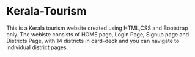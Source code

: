 # Kerala-Tourism
This is a Kerala tourism website created using HTML,CSS and Bootstrap only.
The webiste consists of HOME page, Login Page, Signup page and Districts Page, with 14 districts in card-deck and you can navigate to individual district pages.
